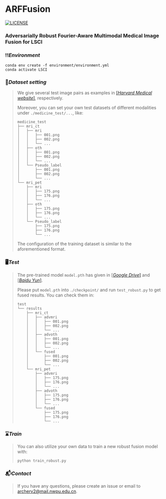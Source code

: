 # ARFFusion

[![LICENSE](https://img.shields.io/badge/License-MIT-green)](https://github.com/lok-18/IGNet/blob/master/LICENSE)

### Adversarially Robust Fourier-Aware Multimodal Medical Image Fusion for LSCI
### ‼️*Environment* 

```shell
conda env create -f environment/environment.yml
conda activate LSCI
```

### 📑*Dataset setting*
> We give several test image pairs as examples in [[*Harvard Medical website*]](http://www.med.harvard.edu/AANLIB/home.html), respectively.
>
> Moreover, you can set your own test datasets of different modalities under ```./medicine_test/...```, like:   
> ```
> medicine_test
> ├── mri_ct
> │   ├── mri
> │   │   ├── 001.png
> │   │   ├── 002.png
> │   │   └── ...
> │   ├── oth
> │   │   ├── 001.png
> │   │   ├── 002.png
> │   │   └── ...
> │   └── Pseudo_label
> │       ├── 001.png
> │       ├── 002.png
> │       └── ...
> └── mri_pet
>     ├── mri
>     │   ├── 175.png
>     │   ├── 176.png
>     │   └── ...
>     ├── oth
>     │   ├── 175.png
>     │   ├── 176.png
>     │   └── ...
>     └── Pseudo_label
>         ├── 175.png
>         ├── 176.png
>         └── ...
> ```
>
> The configuration of the training dataset is similar to the aforementioned format.

### 🖥️*Test*
> The pre-trained model `model.pth` has given in [[*Google Drive*\]](https://drive.google.com/file/d/1X1QneHZeQNwpDKhDWbGICBV4h79EvP4e/view?usp=drive_link) and [[*Baidu Yun*\]](https://pan.baidu.com/s/1UDEu_Mwkl0G8TnOO8KSLlQ?pwd=968k).
>
> Please put ```model.pth``` into ```./checkpoint/``` and run ```test_robust.py``` to get fused results. You can check them in:
> ```
> test
> └── results
>     ├── mri_ct
>     │   ├── advmri
>     │   │   ├── 001.png
>     │   │   ├── 002.png
>     │   │   └── ...
>     │   ├── advoth
>     │   │   ├── 001.png
>     │   │   ├── 002.png
>     │   │   └── ...
>     │   └── fused
>     │       ├── 001.png
>     │       ├── 002.png
>     │       └── ...
>     └── mri_pet
>         ├── advmri
>         │   ├── 175.png
>         │   ├── 176.png
>         │   └── ...
>         ├── advoth
>         │   ├── 175.png
>         │   ├── 176.png
>         │   └── ...
>         └── fused
>             ├── 175.png
>             ├── 176.png
>             └── ...

### ⌛*Train*
> You can also utilize your own data to train a new robust fusion model with: 
> ```shell
> python train_robust.py
> ```

### 📬*Contact*
> If you have any questions, please create an issue or email to archerv2@mail.nwpu.edu.cn.

